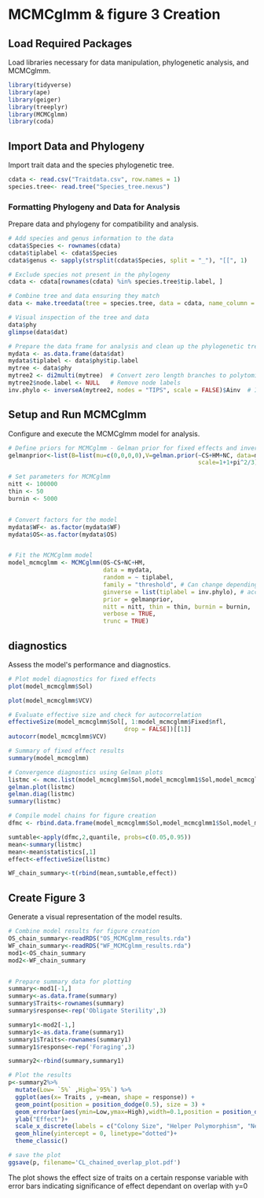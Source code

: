 MCMCglmm & figure 3 Creation
================

## Load Required Packages
Load libraries necessary for data manipulation, phylogenetic analysis, and MCMCglmm.

``` r
library(tidyverse)
library(ape)
library(geiger)
library(treeplyr)
library(MCMCglmm)
library(coda)
```

## Import Data and Phylogeny
Import trait data and the species phylogenetic tree.

``` r
cdata <- read.csv("Traitdata.csv", row.names = 1)
species.tree<- read.tree("Species_tree.nexus")
```

### Formatting Phylogeny and Data for Analysis
Prepare data and phylogeny for compatibility and analysis.

``` r
# Add species and genus information to the data
cdata$Species <- rownames(cdata)
cdata$tiplabel <- cdata$Species
cdata$genus <- sapply(strsplit(cdata$Species, split = "_"), "[[", 1)

# Exclude species not present in the phylogeny
cdata <- cdata[rownames(cdata) %in% species.tree$tip.label, ]

# Combine tree and data ensuring they match
data <- make.treedata(tree = species.tree, data = cdata, name_column = "tiplabel")

# Visual inspection of the tree and data
data$phy
glimpse(data$dat)

# Prepare the data frame for analysis and clean up the phylogenetic tree
mydata <- as.data.frame(data$dat)
mydata$tiplabel <- data$phy$tip.label
mytree <- data$phy
mytree2 <- di2multi(mytree)  # Convert zero length branches to polytomies
mytree2$node.label <- NULL   # Remove node labels
inv.phylo <- inverseA(mytree2, nodes = "TIPS", scale = FALSE)$Ainv  # Inverse vcv matrix for phylogeny
```

## Setup and Run MCMCglmm

Configure and execute the MCMCglmm model for analysis.

``` r
# Define priors for MCMCglmm - Gelman prior for fixed effects and inverse Wishart for random effects (variance set to 1 since it is binary data)
gelmanprior<-list(B=list(mu=c(0,0,0,0),V=gelman.prior(~CS+HM+NC, data=mydata,
                                                      scale=1+1+pi^2/3)), R=list(V=1,fix=1),G=list(G1=list(V=diag(1)*0.1, nu=1)))

# Set parameters for MCMCglmm 
nitt <- 100000
thin <- 50
burnin <- 5000


# Convert factors for the model
mydata$WF<- as.factor(mydata$WF)
mydata$OS<-as.factor(mydata$OS)


# Fit the MCMCglmm model  
model_mcmcglmm <- MCMCglmm(OS~CS+NC+HM, 
                           data = mydata, 
                           random = ~ tiplabel,
                           family = "threshold", # Can change depending on response variable
                           ginverse = list(tiplabel = inv.phylo), # accounting for phylogeny
                           prior = gelmanprior,
                           nitt = nitt, thin = thin, burnin = burnin,
                           verbose = TRUE,
                           trunc = TRUE)
```

## diagnostics
Assess the model's performance and diagnostics.

``` r
# Plot model diagnostics for fixed effects
plot(model_mcmcglmm$Sol)  

plot(model_mcmcglmm$VCV)  

# Evaluate effective size and check for autocorrelation
effectiveSize(model_mcmcglmm$Sol[, 1:model_mcmcglmm$Fixed$nfl, 
                                 drop = FALSE])[[1]]
autocorr(model_mcmcglmm$VCV)

# Summary of fixed effect results
summary(model_mcmcglmm)

# Convergence diagnostics using Gelman plots
listmc <- mcmc.list(model_mcmcglmm$Sol,model_mcmcglmm1$Sol,model_mcmcglmm2$Sol)
gelman.plot(listmc)
gelman.diag(listmc)
summary(listmc)

# Compile model chains for figure creation
dfmc <- rbind.data.frame(model_mcmcglmm$Sol,model_mcmcglmm1$Sol,model_mcmcglmm2$Sol)

sumtable<-apply(dfmc,2,quantile, probs=c(0.05,0.95))
mean<-summary(listmc)
mean<-mean$statistics[,1]
effect<-effectiveSize(listmc)

WF_chain_summary<-t(rbind(mean,sumtable,effect))
```

## Create Figure 3

Generate a visual representation of the model results.

``` r
# Combine model results for figure creation
OS_chain_summary<-readRDS("OS_MCMCglmm_results.rda")
WF_chain_summary<-readRDS("WF_MCMCglmm_results.rda")
mod1<-OS_chain_summary
mod2<-WF_chain_summary


# Prepare summary data for plotting
summary<-mod1[-1,]
summary<-as.data.frame(summary)
summary$Traits<-rownames(summary)
summary$response<-rep('Obligate Sterility',3)

summary1<-mod2[-1,]
summary1<-as.data.frame(summary1)
summary1$Traits<-rownames(summary1)
summary1$response<-rep('Foraging',3)

summary2<-rbind(summary,summary1)

# Plot the results
p<-summary2%>%
  mutate(Low= `5%` ,High=`95%`) %>%
  ggplot(aes(x= Traits , y=mean, shape = response)) + 
  geom_point(position = position_dodge(0.5), size = 3) +
  geom_errorbar(aes(ymin=Low,ymax=High),width=0.1,position = position_dodge(0.5), size= 1)+
  ylab("Effect")+
  scale_x_discrete(labels = c("Colony Size", "Helper Polymorphism", "Nest Complexity"))+
  geom_hline(yintercept = 0, linetype="dotted")+
  theme_classic()

# save the plot
ggsave(p, filename='CL_chained_overlap_plot.pdf')
```
The plot shows the effect size of traits on a certain response variable with error bars indicating significance of effect dependant on overlap with y=0
